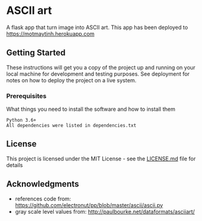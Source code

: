 # ASCII art
A flask app that turn image into ASCII art.
This app has been deployed to https://motmaytinh.herokuapp.com

## Getting Started

These instructions will get you a copy of the project up and running on your local machine for development and testing purposes. See deployment for notes on how to deploy the project on a live system.

### Prerequisites

What things you need to install the software and how to install them

```
Python 3.6+
All dependencies were listed in dependencies.txt
```

## License

This project is licensed under the MIT License - see the [LICENSE.md](LICENSE.md) file for details

## Acknowledgments

* references code from: https://github.com/electronut/pp/blob/master/ascii/ascii.py
* gray scale level values from: http://paulbourke.net/dataformats/asciiart/
